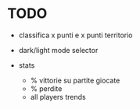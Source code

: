 # TODO

* classifica x punti e x punti territorio
* dark/light mode selector

* stats
  * % vittorie su partite giocate
  * % perdite
  * all players trends
